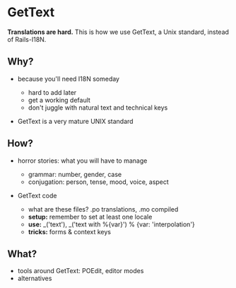 # GetText
**Translations are hard.**
This is how we use GetText, a Unix standard, instead of Rails-I18N.

## Why?
* because you'll need I18N someday
    * hard to add later
    * get a working default
    * don't juggle with natural text and technical keys

* GetText is a very mature UNIX standard

## How?
* horror stories: what you will have to manage
    * grammar: number, gender, case
    * conjugation: person, tense, mood, voice, aspect

* GetText code
    * what are these files? .po translations, .mo compiled
    * **setup:** remember to set at least one locale
    * **use:** _('text'), _('text with %{var}') % {var: 'interpolation'}
    * **tricks:** forms & context keys

## What?
* tools around GetText: POEdit, editor modes
* alternatives


